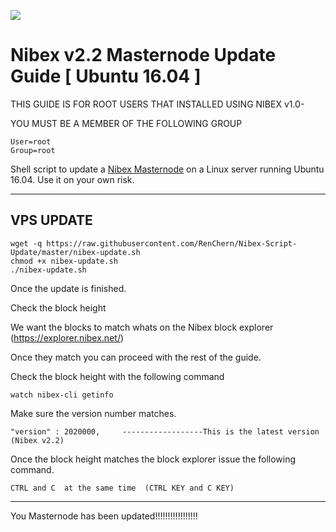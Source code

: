 ![](https://cdn.discordapp.com/attachments/460803845614862337/462105794498789376/Nibex.png)

# Nibex v2.2 Masternode Update Guide [ Ubuntu 16.04 ]

THIS GUIDE IS FOR ROOT USERS THAT INSTALLED USING NIBEX v1.0-

YOU MUST BE A MEMBER OF THE FOLLOWING GROUP
```
User=root
Group=root
```

Shell script to update a [Nibex Masternode](https://www.nibex.net/) on a Linux server running Ubuntu 16.04. Use it on your own risk.
***

## VPS UPDATE
```
wget -q https://raw.githubusercontent.com/RenChern/Nibex-Script-Update/master/nibex-update.sh
chmod +x nibex-update.sh
./nibex-update.sh
```
Once the update is finished.

Check the block height

We want the blocks to match whats on the Nibex block explorer (https://explorer.nibex.net/)

Once they match you can proceed with the rest of the guide.

Check the block height with the following command
```
watch nibex-cli getinfo
```
Make sure the version number matches.
```
"version" : 2020000,     ------------------This is the latest version (Nibex v2.2)
```

Once the block height matches the block explorer issue the following command.
```
CTRL and C  at the same time  (CTRL KEY and C KEY)
```
***

You Masternode has been updated!!!!!!!!!!!!!!!!!
